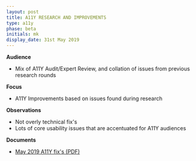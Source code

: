 ```yaml
---
layout: post
title: A11Y RESEARCH AND IMPROVEMENTS
type: a11y
phase: beta
initials: mk
display_date: 31st May 2019
---
```



**Audience**
- Mix of A11Y Audit/Expert Review, and collation of issues from previous research rounds

**Focus**
- A11Y Improvements based on issues found during research

**Observations**
- Not overly technical fix's
- Lots of core usability issues that are accentuated for A11Y audiences

**Documents**
- [May 2019 A11Y fix's (PDF)](../files/SEP_2019_May_31_A11Y.pdf)
